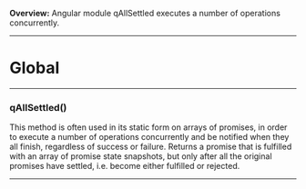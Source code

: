 **Overview:** Angular module qAllSettled executes a number of operations concurrently.








* * *

# Global





* * *

### qAllSettled() 

This method is often used in its static form on arrays of promises, in order to execute a number of operations concurrently and be notified when they all finish, regardless of success or failure.Returns a promise that is fulfilled with an array of promise state snapshots,but only after all the original promises have settled, i.e. become either fulfilled or rejected.




* * *
